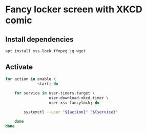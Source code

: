 # Fancy locker screen with XKCD comic

## Install dependencies
```bash
apt install xss-lock ffmpeg jq wget
```

## Activate
```bash
for action in enable \
              start; do
              
    for service in user-timers.target \
                   user-download-xkcd.timer \
                   user-xss-fancylock; do

        systemctl --user "${action}" "${service}"

    done
done
```
